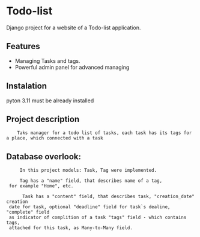 # Todo-list

Django project for a website of a Todo-list application.


## Features

* Managing Tasks and tags.
* Powerful admin panel for advanced managing


## Instalation

pyton 3.11 must be already installed


## Project description
```
    Taks manager for a todo list of tasks, each task has its tags for a place, which connected with a task
```
## Database overlook:
```
     In this project models: Task, Tag were implemented.
 
     Tag has a "name" field, that describes name of a tag, 
 for example "Home", etc.
 
      Task has a "content" field, that describes task, "creation_date" creation 
 date for task, optional "deadline" field for task`s dealine, "complete" field 
 as indicator of complition of a task "tags" field - which contains tags, 
 attached for this task, as Many-to-Many field. 
 